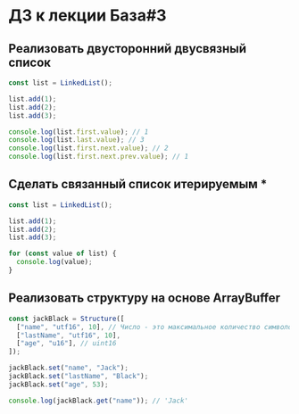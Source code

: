 # ДЗ к лекции База#3

## Реализовать двусторонний двусвязный список

```js
const list = LinkedList();

list.add(1);
list.add(2);
list.add(3);

console.log(list.first.value); // 1
console.log(list.last.value); // 3
console.log(list.first.next.value); // 2
console.log(list.first.next.prev.value); // 1
```

## Сделать связанный список итерируемым \*

```js
const list = LinkedList();

list.add(1);
list.add(2);
list.add(3);

for (const value of list) {
  console.log(value);
}
```

## Реализовать структуру на основе ArrayBuffer

```js
const jackBlack = Structure([
  ["name", "utf16", 10], // Число - это максимальное количество символов
  ["lastName", "utf16", 10],
  ["age", "u16"], // uint16
]);

jackBlack.set("name", "Jack");
jackBlack.set("lastName", "Black");
jackBlack.set("age", 53);

console.log(jackBlack.get("name")); // 'Jack'
```
